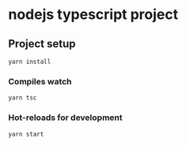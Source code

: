 # nodejs typescript project

## Project setup
```
yarn install
```

### Compiles watch
```
yarn tsc
```

### Hot-reloads for development
```
yarn start
```